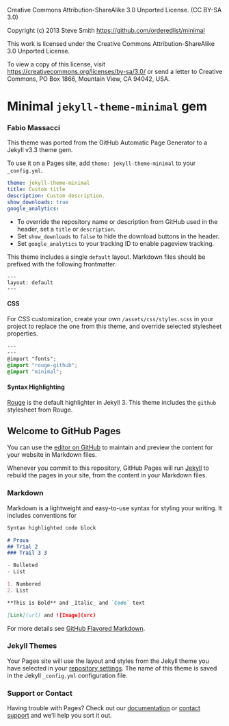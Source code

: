 Creative Commons Attribution-ShareAlike 3.0 Unported License.  (CC BY-SA 3.0)

Copyright (c) 2013 Steve Smith
https://github.com/orderedlist/minimal

This work is licensed under the
Creative Commons Attribution-ShareAlike 3.0 Unported License.

To view a copy of this license, visit https://creativecommons.org/licenses/by-sa/3.0/ or send a letter to Creative Commons, PO Box 1866, Mountain View, CA 94042, USA.

# Minimal `jekyll-theme-minimal` gem

### Fabio Massacci

This theme was ported from the GitHub Automatic Page Generator to a Jekyll v3.3 theme gem.

To use it on a Pages site, add `theme: jekyll-theme-minimal` to your `_config.yml`.

```yml
theme: jekyll-theme-minimal
title: Custom title
description: Custom description.
show_downloads: true
google_analytics:
```

- To override the repository name or description from GitHub used in the header, set a `title` or `description`.
- Set `show_downloads` to `false` to hide the download buttons in the header.
- Set `google_analytics` to your tracking ID to enable pageview tracking.

This theme includes a single `default` layout. Markdown files should be prefixed with the following frontmatter.

```
---
layout: default
---
```

#### CSS

For CSS customization, create your own `/assets/css/styles.scss` in your project to replace the one from this theme, and override selected stylesheet properties.

```scss
---
---
@import "fonts";
@import "rouge-github";
@import "minimal";
```

#### Syntax Highlighting

[Rouge](http://rouge.jneen.net/) is the default highlighter in Jekyll 3. This theme includes the `github` stylesheet from Rouge.


## Welcome to GitHub Pages

You can use the [editor on GitHub](https://github.com/FabioMassacci/fabiomassacci.github.io/edit/master/index.md) to maintain and preview the content for your website in Markdown files.

Whenever you commit to this repository, GitHub Pages will run [Jekyll](https://jekyllrb.com/) to rebuild the pages in your site, from the content in your Markdown files.

### Markdown

Markdown is a lightweight and easy-to-use syntax for styling your writing. It includes conventions for

```markdown
Syntax highlighted code block

# Prova
## Trial 2
### Trail 3 3

- Bulleted
- List

1. Numbered
2. List

**This is Bold** and _Italic_ and `Code` text

[Link](url) and ![Image](src)
```

For more details see [GitHub Flavored Markdown](https://guides.github.com/features/mastering-markdown/).

### Jekyll Themes

Your Pages site will use the layout and styles from the Jekyll theme you have selected in your [repository settings](https://github.com/FabioMassacci/fabiomassacci.github.io/settings). The name of this theme is saved in the Jekyll `_config.yml` configuration file.

### Support or Contact

Having trouble with Pages? Check out our [documentation](https://help.github.com/categories/github-pages-basics/) or [contact support](https://github.com/contact) and we’ll help you sort it out.
